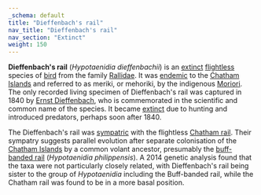 ```yaml
---
_schema: default
title: "Dieffenbach's rail"
nav_title: "Dieffenbach's rail"
nav_section: "Extinct"
weight: 150
---
```

                                   



 

**Dieffenbach's rail** (_Hypotaenidia dieffenbachii_) is an [extinct](https://en.wikipedia.org/wiki/Extinct) [flightless](https://en.wikipedia.org/wiki/Flightless) species of [bird](https://en.wikipedia.org/wiki/Bird) from the family [Rallidae](https://en.wikipedia.org/wiki/Rallidae). It was [endemic](https://en.wikipedia.org/wiki/Endemic) to the [Chatham Islands](https://en.wikipedia.org/wiki/Chatham_Islands) and referred to as meriki, or mehoriki, by the indigenous [Moriori](https://en.wikipedia.org/wiki/Moriori). The only recorded living specimen of Dieffenbach's rail was captured in 1840 by [Ernst Dieffenbach](https://en.wikipedia.org/wiki/Ernst_Dieffenbach), who is commemorated in the scientific and common name of the species. It became [extinct](https://en.wikipedia.org/wiki/Extinct) due to hunting and introduced predators, perhaps soon after 1840.

The Dieffenbach's rail was [sympatric](https://en.wikipedia.org/wiki/Sympatric) with the flightless [Chatham rail](https://en.wikipedia.org/wiki/Chatham_rail). Their sympatry suggests parallel evolution after separate colonisation of the [Chatham Islands](https://en.wikipedia.org/wiki/Chatham_Islands) by a common volant ancestor, presumably the [buff-banded rail](https://en.wikipedia.org/wiki/Buff-banded_rail) (_Hypotaenidia philippensis_). A 2014 genetic analysis found that the taxa were not particularly closely related, with Dieffenbach's rail being sister to the group of _Hypotaenidia_ including the Buff-banded rail, while the Chatham rail was found to be in a more basal position.

